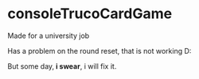 # consoleTrucoCardGame
<p>Made for a university job </p>

<p>Has a problem on the round reset, that is not working D:</p>
<p>But some day,<b> i swear</b>, i will fix it.</p>
